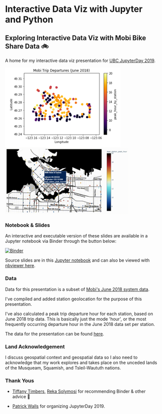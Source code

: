 # Interactive Data Viz with Jupyter and Python  

## Exploring Interactive Data Viz with Mobi Bike Share Data 🚲

A home for my interactive data viz presentation for [UBC JupyterDay 2019](https://github.com/patrickwalls/jupyterday2019). 

<img src="staticawesome.png" width=375 ></img>  <img src="interactive_awesome.gif" width=400></img>   
   
### Notebook & Slides

An interactive and executable version of these slides are available in a Jupyter notebook via Binder through the button below:

[![Binder](https://mybinder.org/badge_logo.svg)](https://mybinder.org/v2/gh/jessimk/interactive_data_viz/master?filepath=Jupyter_Interactive_Data_Viz.ipynb)

Source slides are in this [Jupyter notebook](https://github.com/jessimk/interactive_data_viz/blob/master/Jupyter_Interactive_Data_Viz.ipynb) and can also be viewed with [nbviewer here](https://nbviewer.jupyter.org/github/jessimk/interactive_data_viz/blob/master/Jupyter_Interactive_Data_Viz.ipynb?flush_cache=true).

### Data
Data for this presentation is a subset of [Mobi's June 2018 system data](https://www.mobibikes.ca/en/system-data). 

I've compiled and added station geolocation for the purpose of this presentation.

I've also calculated a peak trip departure hour for each station, based on June 2018 trip data. This is basically just the mode 'hour', or the most frequently occurring departure hour in the June 2018 data set per station.

The data for the presentation can be found [here](https://raw.githubusercontent.com/jessimk/interactive_data_viz/master/mobi_data_presentation_subset.csv). 

### Land Acknowledgement
I discuss geospatial context and geospatial data so I also need to acknowledge that my work explores and takes place on the unceded lands of the Musqueam, Squamish, and Tsleil-Waututh nations. 

### Thank Yous 
- [Tiffany Timbers](https://github.com/ttimbers), [Reka Solymosi](https://github.com/maczokni) for recommending Binder & other advice 🎉 

- [Patrick Walls](https://github.com/patrickwalls) for organizing JupyterDay 2019.

